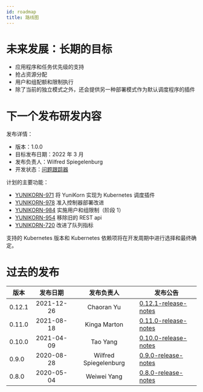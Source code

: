 ```yaml
---
id: roadmap
title: 路线图
---
```


<!--
Licensed to the Apache Software Foundation (ASF) under one
or more contributor license agreements.  See the NOTICE file
distributed with this work for additional information
regarding copyright ownership.  The ASF licenses this file
to you under the Apache License, Version 2.0 (the
"License"); you may not use this file except in compliance
with the License.  You may obtain a copy of the License at

  http://www.apache.org/licenses/LICENSE-2.0

Unless required by applicable law or agreed to in writing,
software distributed under the License is distributed on an
"AS IS" BASIS, WITHOUT WARRANTIES OR CONDITIONS OF ANY
KIND, either express or implied.  See the License for the
specific language governing permissions and limitations
under the License.
-->

# 未来发展：长期的目标

- 应用程序和任务优先级的支持
- 抢占资源分配
- 用户和组配额和限制执行
- 除了当前的独立模式之外，还会提供另一种部署模式作为默认调度程序的插件

# 下一个发布研发内容

发布详情：
- 版本：1.0.0
- 目标发布日期：2022 年 3 月
- 发布负责人：Wilfred Spiegelenburg
- 开发状态：[问题跟踪器](https://issues.apache.org/jira/issues/?filter=12348416)

计划的主要功能：
- [YUNIKORN-971](https://issues.apache.org/jira/browse/YUNIKORN-971) 将 YuniKorn 实现为 Kubernetes 调度插件
- [YUNIKORN-978](https://issues.apache.org/jira/browse/YUNIKORN-978) 准入控制器部署改进
- [YUNIKORN-984](https://issues.apache.org/jira/browse/YUNIKORN-984) 实施用户和组限制（阶段 1）
- [YUNIKORN-954](https://issues.apache.org/jira/browse/YUNIKORN-954) 移除旧的 REST api
- [YUNIKORN-720](https://issues.apache.org/jira/browse/YUNIKORN-720) 改进了队列指标

支持的 Kubernetes 版本和 Kubernetes 依赖项将在开发周期中进行选择和最终确定。

# 过去的发布

| 版本   | 发布日期   |   发布负责人 	 | 发布公告                                      |
|-----------|:--------------:|:---------------------:|----------------------------------------------------|
| 0.12.1    |   2021-12-26   | Chaoran Yu            | [0.12.1-release-notes](../release-announce/0.12.1) |
| 0.11.0    |   2021-08-18   | Kinga Marton          | [0.11.0-release-notes](../release-announce/0.11.0) |
| 0.10.0  	|   2021-04-09   | Tao Yang              | [0.10.0-release-notes](../release-announce/0.10.0) |
| 0.9.0   	|   2020-08-28   | Wilfred Spiegelenburg | [0.9.0-release-notes](../release-announce/0.9.0)   |
| 0.8.0   	|   2020-05-04   | Weiwei Yang           | [0.8.0-release-notes](../release-announce/0.8.0)   |
